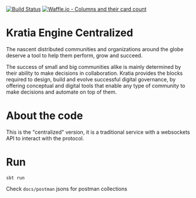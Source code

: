 [![Build Status](https://travis-ci.com/lambdaone-io/kratia-centralized.svg?branch=master)](https://travis-ci.com/lambdaone-io/kratia-centralized)
[![Waffle.io - Columns and their card count](https://badge.waffle.io/lambdaone-io/kratia-centralized.svg?columns=all)](https://waffle.io/lambdaone-io/kratia-centralized)

# Kratia Engine Centralized

The nascent distributed communities and organizations around the globe deserve a tool to help them perform, grow and succeed. 

The success of small and big communities alike is mainly determined by their ability to make decisions in collaboration. Kratia provides the blocks required to design, build and evolve successful digital governance, by offering conceptual and digital tools that enable any type of community to make decisions and automate on top of them.

# About the code

This is the "centralized" version, it is a traditional service with a websockets API to interact with the protocol.

# Run

`sbt run`

Check `docs/postman` jsons for postman collections
